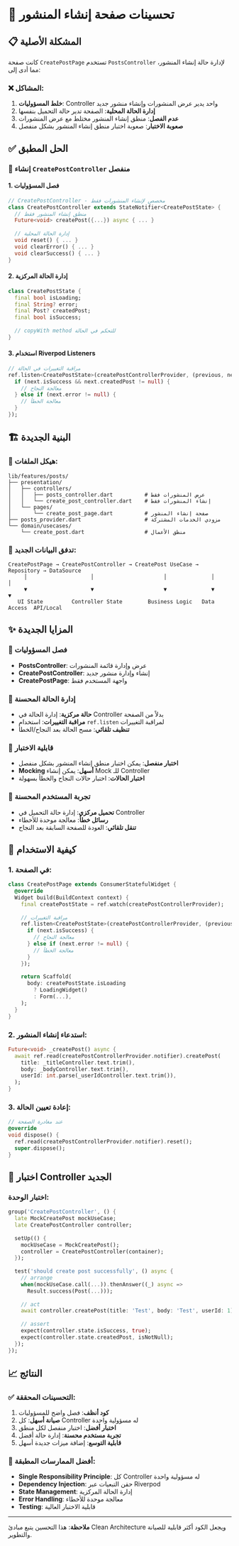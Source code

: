 # 🔧 تحسينات صفحة إنشاء المنشور

## 📋 المشكلة الأصلية

كانت صفحة `CreatePostPage` تستخدم `PostsController` لإدارة حالة إنشاء المنشور، مما أدى إلى:

### ❌ المشاكل:
1. **خلط المسؤوليات**: Controller واحد يدير عرض المنشورات وإنشاء منشور جديد
2. **إدارة الحالة المحلية**: الصفحة تدير حالة التحميل بنفسها
3. **عدم الفصل**: منطق إنشاء المنشور مختلط مع عرض المنشورات
4. **صعوبة الاختبار**: صعوبة اختبار منطق إنشاء المنشور بشكل منفصل

## ✅ الحل المطبق

### 🎯 إنشاء `CreatePostController` منفصل

#### 1. **فصل المسؤوليات**
```dart
// CreatePostController - مخصص لإنشاء المنشورات فقط
class CreatePostController extends StateNotifier<CreatePostState> {
  // منطق إنشاء المنشور فقط
  Future<void> createPost({...}) async { ... }
  
  // إدارة الحالة المحلية
  void reset() { ... }
  void clearError() { ... }
  void clearSuccess() { ... }
}
```

#### 2. **إدارة الحالة المركزية**
```dart
class CreatePostState {
  final bool isLoading;
  final String? error;
  final Post? createdPost;
  final bool isSuccess;
  
  // copyWith method للتحكم في الحالة
}
```

#### 3. **استخدام Riverpod Listeners**
```dart
// مراقبة التغييرات في الحالة
ref.listen<CreatePostState>(createPostControllerProvider, (previous, next) {
  if (next.isSuccess && next.createdPost != null) {
    // معالجة النجاح
  } else if (next.error != null) {
    // معالجة الخطأ
  }
});
```

## 🏗️ البنية الجديدة

### 📁 هيكل الملفات:
```
lib/features/posts/
├── presentation/
│   ├── controllers/
│   │   ├── posts_controller.dart          # عرض المنشورات فقط
│   │   └── create_post_controller.dart    # إنشاء المنشورات فقط
│   └── pages/
│       └── create_post_page.dart          # صفحة إنشاء المنشور
├── posts_provider.dart                    # مزودي الخدمات المشتركة
└── domain/usecases/
    └── create_post.dart                   # منطق الأعمال
```

### 🔄 تدفق البيانات الجديد:
```
CreatePostPage → CreatePostController → CreatePost UseCase → Repository → DataSource
     │                    │                      │              │           │
     ▼                    ▼                      ▼              ▼           ▼
   UI State         Controller State        Business Logic   Data Access  API/Local
```

## ✨ المزايا الجديدة

### 🎯 **فصل المسؤوليات**
- **PostsController**: عرض وإدارة قائمة المنشورات
- **CreatePostController**: إنشاء وإدارة منشور جديد
- **CreatePostPage**: واجهة المستخدم فقط

### 🔄 **إدارة الحالة المحسنة**
- **حالة مركزية**: إدارة الحالة في Controller بدلاً من الصفحة
- **مراقبة التغييرات**: استخدام `ref.listen` لمراقبة التغييرات
- **تنظيف تلقائي**: مسح الحالة بعد النجاح/الخطأ

### 🧪 **قابلية الاختبار**
- **اختبار منفصل**: يمكن اختبار منطق إنشاء المنشور بشكل منفصل
- **Mocking أسهل**: يمكن إنشاء Mock للـ Controller
- **اختبار الحالات**: اختبار حالات النجاح والخطأ بسهولة

### 📱 **تجربة المستخدم المحسنة**
- **تحميل مركزي**: إدارة حالة التحميل في Controller
- **رسائل خطأ**: معالجة موحدة للأخطاء
- **تنقل تلقائي**: العودة للصفحة السابقة بعد النجاح

## 🔧 كيفية الاستخدام

### 1. **في الصفحة:**
```dart
class CreatePostPage extends ConsumerStatefulWidget {
  @override
  Widget build(BuildContext context) {
    final createPostState = ref.watch(createPostControllerProvider);
    
    // مراقبة التغييرات
    ref.listen<CreatePostState>(createPostControllerProvider, (previous, next) {
      if (next.isSuccess) {
        // معالجة النجاح
      } else if (next.error != null) {
        // معالجة الخطأ
      }
    });
    
    return Scaffold(
      body: createPostState.isLoading 
        ? LoadingWidget() 
        : Form(...),
    );
  }
}
```

### 2. **استدعاء إنشاء المنشور:**
```dart
Future<void> _createPost() async {
  await ref.read(createPostControllerProvider.notifier).createPost(
    title: _titleController.text.trim(),
    body: _bodyController.text.trim(),
    userId: int.parse(_userIdController.text.trim()),
  );
}
```

### 3. **إعادة تعيين الحالة:**
```dart
// عند مغادرة الصفحة
@override
void dispose() {
  ref.read(createPostControllerProvider.notifier).reset();
  super.dispose();
}
```

## 🧪 اختبار Controller الجديد

### **اختبار الوحدة:**
```dart
group('CreatePostController', () {
  late MockCreatePost mockUseCase;
  late CreatePostController controller;
  
  setUp(() {
    mockUseCase = MockCreatePost();
    controller = CreatePostController(container);
  });
  
  test('should create post successfully', () async {
    // arrange
    when(mockUseCase.call(...)).thenAnswer((_) async => 
      Result.success(Post(...)));
    
    // act
    await controller.createPost(title: 'Test', body: 'Test', userId: 1);
    
    // assert
    expect(controller.state.isSuccess, true);
    expect(controller.state.createdPost, isNotNull);
  });
});
```

## 📈 النتائج

### ✅ **التحسينات المحققة:**
1. **كود أنظف**: فصل واضح للمسؤوليات
2. **صيانة أسهل**: كل Controller له مسؤولية واحدة
3. **اختبار أفضل**: اختبار منفصل لكل منطق
4. **تجربة مستخدم محسنة**: إدارة حالة أفضل
5. **قابلية التوسع**: إضافة ميزات جديدة أسهل

### 🎯 **أفضل الممارسات المطبقة:**
- **Single Responsibility Principle**: كل Controller له مسؤولية واحدة
- **Dependency Injection**: حقن التبعيات عبر Riverpod
- **State Management**: إدارة الحالة المركزية
- **Error Handling**: معالجة موحدة للأخطاء
- **Testing**: قابلية الاختبار العالية

---

**ملاحظة**: هذا التحسين يتبع مبادئ Clean Architecture ويجعل الكود أكثر قابلية للصيانة والتطوير. 